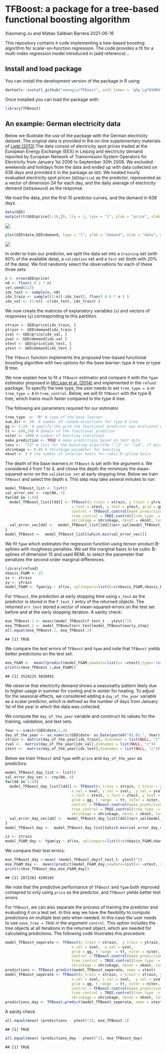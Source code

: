 TFBoost: a package for a tree-based functional boosting algorithm
================
Xiaomeng Ju and Matias Salibian Barrera
2021-06-16

This repository contains `R` code implementing a tree-based boosting
algorithm for scalar-on-function regression. The code provides a fit for
a multi-index regression model introduced in (add reference)…

## Install and load package

You can install the development version of the package in R using:

``` r
devtools::install_github("xmengju/TFBoost", auth_token = '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')
```

Once installed you can load the package with:

``` r
library(TFBoost)
```

## An example: German electricity data

Below we illustrate the use of the package with the German electricity
dataset. The original data is provided in the on-line supplementary
materials of [Liebl
(2013)](https://projecteuclid.org/journals/annals-of-applied-statistics/volume-7/issue-3/Modeling-and-forecasting-electricity-spot-prices--A-functional-data/10.1214/13-AOAS652.full).The
data consist of electricity spot prices traded at the European Energy
Exchange (EEX) in Leipzig and electricity demand reported by European
Network of Transmission System Operators for Electricity from January
1st 2006 to September 30th 2008. We excluded weekends and holidays from
the data and ended up with data collected on 638 days and provided it in
the package as `GED`. We treated hourly evaluated electricity spot
prices (`GED$price`) as the predictor, represented as a vector of
dimension 24 for each day, and the daily average of electricity demand
(`GED$demand`) as the response.

We load the data, plot the first 10 predictor curves, and the demand in
638 days.

``` r
data(GED)
matplot(t(GED$price[1:10,]), lty = 1, type = "l", ylab = "price", xlab = "hour", main = "hourly electricity price (10 days)")
```

![](README_files/figure-gfm/plot-1.png)<!-- -->

``` r
plot(GED$date,GED$demand, type = "l", ylab = "demand", xlab = "date", main = "average daily electricity demand")
```

![](README_files/figure-gfm/plot-2.png)<!-- -->

In order to train our predictor, we split the data set into a `training`
set (with 60% of the available data), a `validation` set and a `test`
set (both with 20% of the data). We first randomly select the
observations for each of these three sets:

``` r
n <- nrow(GED$price) 
n0 <- floor( 0.2 * n) 
set.seed(123)
idx_test <- sample(n, n0)
idx_train <- sample((1:n)[-idx_test], floor( 0.6 * n ) )
idx_val <- (1:n)[ -c(idx_test, idx_train) ] 
```

We now create the matrices of explanatory variables (`x`) and vectors of
responses (`y`) corresponding to this partition.
<!-- Note that `ytrain` and `yval` may contain outliers. -->

``` r
xtrain <- GED$price[idx_train, ]
ytrain <- GED$demand[idx_train ]
xval <- GED$price[idx_val, ]
yval <- GED$demand[idx_val ]
xtest <- GED$price[idx_test, ]
ytest <- GED$demand[idx_test ]
```

The `TFBoost` function implements the proposed tree-based functional
boosting algorithm with two options for the base learner: type A tree or
type B tree.

We now explain how to fit a `TFBoost` estimator and compare it with the
`fgam` estimator proposed in [McLean el
al. (2014)](https://www.ncbi.nlm.nih.gov/pmc/articles/PMC3982924/) and
implemented in the `refund` package. To specify the tree type, the user
needs to set `tree_type = A` or `tree_type = B` in `tree_control`.
Below, we will fit `TFBoost` with the type B tree, which trains much
faster compared to the type A tree.

The following are parameters required for our estimator

``` r
tree_type  <- "B" # type of the base learner
num_dir <- 20  # number of random directions for type B tree
gg <- 1:24  # specify the grid the functional predictor was evaluated on
tt <- c(0,24) # domain of the functional predictor
niter <- 1000 # number of boosting iterations 
make_prediction <- TRUE # make predictions based on test data
loss <-  "l2" # loss for the boosting algorithm ("l2" or "lad", if missing one can use a self-defined loss specified by user_func)
shrinkage <- 0.05 # shrinkage parameter for boosting
nknot <- 3 # the number of interior knots for cubic B-spline basis
```

The depth of the base learners in `TFBoost` is set with the argument
`d`. We considered `d` from 1 to 4, and chose the depth the minimizes
the mean-squared-error on the `validation set` at early stopping time.
Below we train `TFBoost` and select the depth `d`. This step may take
several minutes to run:

``` r
model_TFBoost_list <- list()
val_error_vec <- rep(NA, 4)
for(dd in 1:4){
  model_TFBoost_list[[dd]] <- TFBoost(x_train = xtrain, y_train = ytrain,  x_val = xval,  y_val = yval, 
                              x_test = xtest, y_test = ytest, grid = gg, t_range  = tt, niter = niter, 
                              control = TFBoost.control(make_prediction = TRUE, 
                              tree_control = TREE.control(tree_type  = tree_type, d = dd, num_dir = num_dir), 
                              shrinkage = shrinkage, nknot = nknot, loss = loss))
  val_error_vec[dd] <-  model_TFBoost_list[[dd]]$err_val[model_TFBoost_list[[dd]]$early_stop]
}
model_TFBoost <-  model_TFBoost_list[[which.min(val_error_vec)]]
```

We fit `fgam` which estimates the regression function using
tensor-product B-splines with roughness penalties. We set the marginal
basis to be cubic B-splines of dimension 15 and used REML to select the
parameter that penalizes the second order marginal differences.

``` r
library(refund)
nbasis_FGAM <- 15
xx <- xtrain
yy <- ytrain
model_FGAM <- fgam(yy ~ af(xx, splinepars=list(k=c(nbasis_FGAM,nbasis_FGAM),m=list(c(2,2),c(2,2)))), method ="REML")
```

For `TFBoost`, the prediction at early stopping time using `x_test` as
the predictor is stored in the `f_test_t` entry of the returned objects.
The returned `err_test` stored a vector of mean-squared-errors on the
test set before and at the early stopping iteration. A sanity check:

``` r
mse_TFBoost.1 <- mean((model_TFBoost$f_test_t - ytest)^2)
mse_TFBoost.2 <- model_TFBoost$err_test[model_TFBoost$early_stop]
all.equal(mse_TFBoost.1, mse_TFBoost.2)
```

    ## [1] TRUE

We compare the test errors of `TFBoost` and `fgam` and note that
`TFBoost` yields better predictions on the test set:

``` r
mse_FGAM <-  mean((predict(model_FGAM,newdata=list(xx =xtest),type='response')- ytest)^2)
print(c(mse_TFBoost.1,mse_FGAM))
```

    ## [1] 3524225 5026891

We observe that electricity demand shows a seasonality pattern likely
due to higher usage in summer for cooling and in winter for heating. To
adjust for the seasonal effects, we considered adding a
`day_of_the_year` variable as a scalar predictor, which is defined as
the number of days from January 1st of the year in which the data was
collected.

We compute the `day_of_the_year` variable and construct its values for
the training, validation, and test sets.

``` r
Year <- substr(GED$date,1,4)
day_of_the_year <- as.numeric(GED$date- as.Date(paste0("01.01.", Year), "%d.%m.%Y"))
ztrain <- matrix(day_of_the_year[idx_train], dimnames = list(NULL, "z"))
zval <-  matrix(day_of_the_year[idx_val],dimnames = list(NULL, "z"))
ztest <-  matrix(day_of_the_year[idx_test],dimnames = list(NULL, "z"))
```

Below we train `TFBoost` and `fgam` with `price` and `day_of_the_year`
as predictors:

``` r
model_TFBoost_day_list <- list()
val_error_day_vec <- rep(NA, 4)
for(dd in 1:4){
  model_TFBoost_day_list[[dd]] <- TFBoost(x_train = xtrain, z_train = ztrain, y_train = ytrain, 
                              x_val = xval, z_val = zval,  y_val = yval, 
                              x_test = xtest, z_test = ztest, y_test = ytest, 
                              grid = gg, t_range  = tt, niter = niter, 
                              control = TFBoost.control(make_prediction = TRUE, 
                              tree_control = TREE.control(tree_type  = tree_type, d = dd,num_dir = num_dir), 
                              shrinkage = shrinkage, nknot = nknot, loss = loss))
  val_error_day_vec[dd] <-  model_TFBoost_day_list[[dd]]$err_val[model_TFBoost_day_list[[dd]]$early_stop]
}
model_TFBoost_day <-  model_TFBoost_day_list[[which.min(val_error_day_vec)]]

zz <- ztrain
model_FGAM_day <- fgam(yy ~ af(xx, splinepars=list(k=c(nbasis_FGAM,nbasis_FGAM),m=list(c(2,2),c(2,2))))+ s(zz, bs = "cs"), method = "REML")
```

We compare their test errors:

``` r
mse_TFBoost_day <-mean( (model_TFBoost_day$f_test_t- ytest)^2)
mse_FGAM_day <-  mean((predict(model_FGAM_day,newdata=list(xx =xtest, zz = ztest),type='response')- ytest)^2)
print(c(mse_TFBoost_day,mse_FGAM_day))
```

    ## [1] 2872263 4209165

We note that the predictive performance of `TFBoost` and `fgam` both
improved comapred to only using `price` as the predictor, and `TFBoost`
yields better test errors.

For `TFBoost`, we can also separate the process of training the
predictor and evaluating it on a test set. In this way we have the
flexibility to compute predictions on multiple test sets when needed. In
this case the user needs to use `save_tree = TRUE` in the argument
`control`. This option includes the tree objects at all iterations in
the returned object, which are needed for calculating predictions. The
following code illustrates this procedure:

``` r
model_TFBoost_seperate <- TFBoost(x_train = xtrain,  y_train = ytrain, 
                              x_val = xval,  y_val = yval, 
                              grid = gg, t_range  = tt, niter = niter, 
                              control = TFBoost.control(make_prediction = FALSE, 
                              tree_control = TREE.control(tree_type  = tree_type, d = which.min(val_error_vec), num_dir = num_dir),
                              shrinkage = shrinkage, nknot = nknot, loss = loss, save_tree = TRUE))
predictions <- TFBoost.predict(model_TFBoost_seperate, newx = xtest)
model_TFBoost_seperate <- TFBoost(x_train = xtrain, z_train = ztrain, y_train = ytrain, 
                              x_val = xval, z_val = zval,  y_val = yval, 
                              grid = gg, t_range  = tt, niter = niter, 
                              control = TFBoost.control(make_prediction = FALSE, 
                              tree_control = TREE.control(tree_type  = tree_type, d = which.min(val_error_day_vec),num_dir = num_dir),
                              shrinkage = shrinkage, nknot = nknot, loss = loss, save_tree = TRUE))
predictions_day <- TFBoost.predict(model_TFBoost_seperate, newx = xtest, newz = ztest)
```

A sanity check

``` r
all.equal(mean( (predictions - ytest)^2), mse_TFBoost.1)
```

    ## [1] TRUE

``` r
all.equal(mean( (predictions_day - ytest)^2), mse_TFBoost_day)
```

    ## [1] TRUE
